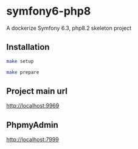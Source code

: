# symfony6-php8

A dockerize Symfony 6.3, php8.2 skeleton project

## Installation

```bash
make setup
```

```bash
make prepare
```

## Project main url 

[http://localhost:9969](http://localhost:9969/)

## PhpmyAdmin

[http://localhost:7999](http://localhost:7999/)

